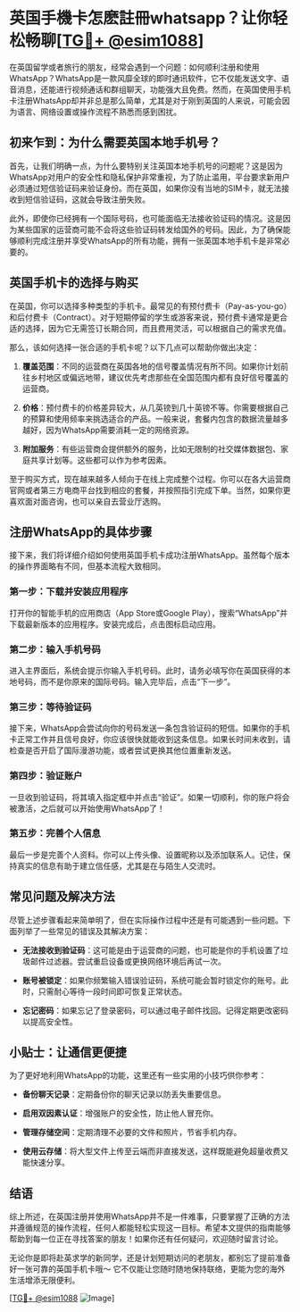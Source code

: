 # 英国手機卡怎麽註冊whatsapp？让你轻松畅聊[[TG💪+ @esim1088](https://t.me/s/esim1088)]

在英国留学或者旅行的朋友，经常会遇到一个问题：如何顺利注册和使用WhatsApp？WhatsApp是一款风靡全球的即时通讯软件，它不仅能发送文字、语音消息，还能进行视频通话和群组聊天，功能强大且免费。然而，在英国使用手机卡注册WhatsApp却并非总是那么简单，尤其是对于刚到英国的人来说，可能会因为语言、网络设置或操作流程不熟悉而感到困扰。

## 初来乍到：为什么需要英国本地手机号？

首先，让我们明确一点，为什么要特别关注英国本地手机号的问题呢？这是因为WhatsApp对用户的安全性和隐私保护非常重视，为了防止滥用，平台要求新用户必须通过短信验证码来验证身份。而在英国，如果你没有当地的SIM卡，就无法接收到短信验证码，这就会导致注册失败。

此外，即使你已经拥有一个国际号码，也可能面临无法接收验证码的情况。这是因为某些国家的运营商可能不会将这些验证码转发给国外的号码。因此，为了确保能够顺利完成注册并享受WhatsApp的所有功能，拥有一张英国本地手机卡是非常必要的。

## 英国手机卡的选择与购买

在英国，你可以选择多种类型的手机卡。最常见的有预付费卡（Pay-as-you-go）和后付费卡（Contract）。对于短期停留的学生或游客来说，预付费卡通常是更合适的选择，因为它无需签订长期合同，而且费用灵活，可以根据自己的需求充值。

那么，该如何选择一张合适的手机卡呢？以下几点可以帮助你做出决定：

1. **覆盖范围**：不同的运营商在英国各地的信号覆盖情况有所不同。如果你计划前往乡村地区或偏远地带，建议优先考虑那些在全国范围内都有良好信号覆盖的运营商。
   
2. **价格**：预付费卡的价格差异较大，从几英镑到几十英镑不等。你需要根据自己的预算和使用频率来挑选适合的产品。一般来说，套餐内包含的数据流量越多越好，因为WhatsApp需要消耗一定的网络资源。

3. **附加服务**：有些运营商会提供额外的服务，比如无限制的社交媒体数据包、家庭共享计划等。这些都可以作为参考因素。

至于购买方式，现在越来越多人倾向于在线上完成整个过程。你可以在各大运营商官网或者第三方电商平台找到相应的套餐，并按照指引完成下单。当然，如果你更喜欢面对面咨询，也可以亲自去营业厅选购。

## 注册WhatsApp的具体步骤

接下来，我们将详细介绍如何使用英国手机卡成功注册WhatsApp。虽然每个版本的操作界面略有不同，但基本流程大致相同。

### 第一步：下载并安装应用程序
打开你的智能手机的应用商店（App Store或Google Play），搜索“WhatsApp”并下载最新版本的应用程序。安装完成后，点击图标启动应用。

### 第二步：输入手机号码
进入主界面后，系统会提示你输入手机号码。此时，请务必填写你在英国获得的本地号码，而不是你原来的国际号码。输入完毕后，点击“下一步”。

### 第三步：等待验证码
接下来，WhatsApp会尝试向你的号码发送一条包含验证码的短信。如果你的手机卡正常工作并且信号良好，你应该很快就能收到这条信息。如果长时间未收到，请检查是否开启了国际漫游功能，或者尝试更换其他位置重新发送。

### 第四步：验证账户
一旦收到验证码，将其填入指定框中并点击“验证”。如果一切顺利，你的账户将会被激活，之后就可以开始使用WhatsApp了！

### 第五步：完善个人信息
最后一步是完善个人资料。你可以上传头像、设置昵称以及添加联系人。记住，保持真实的信息有助于建立信任感，尤其是在与陌生人交流时。

## 常见问题及解决方法

尽管上述步骤看起来简单明了，但在实际操作过程中还是有可能遇到一些问题。下面列举了一些常见的错误及其解决方案：

- **无法接收到验证码**：这可能是由于运营商的问题，也可能是你的手机设置了垃圾邮件过滤器。尝试重启设备或更换网络环境后再试一次。
  
- **账号被锁定**：如果你频繁输入错误验证码，系统可能会暂时锁定你的账号。此时，只需耐心等待一段时间即可恢复正常状态。

- **忘记密码**：如果忘记了登录密码，可以通过电子邮件找回。记得定期更改密码以提高安全性。

## 小贴士：让通信更便捷

为了更好地利用WhatsApp的功能，这里还有一些实用的小技巧供你参考：

- **备份聊天记录**：定期备份你的聊天记录以防丢失重要信息。
  
- **启用双因素认证**：增强账户的安全性，防止他人冒充你。

- **管理存储空间**：定期清理不必要的文件和照片，节省手机内存。

- **使用云存储**：将大型文件上传至云端而非直接发送，这样既能避免超量收费又能快速分享。

## 结语

综上所述，在英国注册并使用WhatsApp并不是一件难事，只要掌握了正确的方法并遵循规范的操作流程，任何人都能轻松实现这一目标。希望本文提供的指南能够帮助到每一位正在寻找答案的朋友！如果你还有任何疑问，欢迎随时留言讨论。

无论你是即将赴英求学的新同学，还是计划短期访问的老朋友，都别忘了提前准备好一张可靠的英国手机卡哦～ 它不仅能让您随时随地保持联络，更能为您的海外生活增添无限便利。

[[TG💪+ @esim1088](https://t.me/s/esim1088) ![Image](https://i.postimg.cc/4NQfJmqS/Snipaste-2025-05-13-00-14-12.png)]